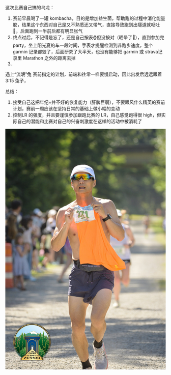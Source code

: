 这次比赛自己搞的乌龙：
1. 赛前早晨喝了一罐 kombacha，目的是增加益生菌，帮助跑的过程中消化能量胶，结果这个东西对自己是又不熟悉还又带气，直接导致跑到出隧道就呕吐🤮，后面跑到一半前后都有明显胀气
2. 终点过后，不记得是忘了，还是自己按表⌚️但没按对（晒晕了🥵），直到参加完 party，坐上阳光夏的车一段时间，手表才提醒检测到非跑步速度，整个garmin 记录都毁了，后面研究了大半天，也没有能够把 garmin 或 strava记录里 Marathon 之外的距离去掉
3. 

遇上“流氓”兔
赛前指定的计划，前端和往常一样要慢启动，因此出发后远远跟着 3:15 兔子，

总结：
1. 接受自己这把年纪+并不好的恢复能力（肝脾巨弱），不要跟风什么精英的赛前计划，赛前一周应该在坚持日常的基础上做小幅的变动
2. 控制LR 的强度，并且要谨慎参加跟跑比赛的 LR，自己感觉跑得很 high，但实际自己的潜能和比赛对自己的兴奋刺激度在这样的活动中被消耗了

![tunnel marathon](/img/2025-06-08-tunnel-marathon/Tunnel_Marathon_2025_Finish_0205.jpg)
